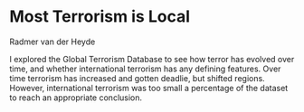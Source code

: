 Most Terrorism is Local
=======
Radmer van der Heyde

I explored the Global Terrorism Database to see how terror has evolved over time, and whether international terrorism has any defining features. Over time terrorism has increased and gotten deadlie, but shifted regions. However, international terrorism was too small a percentage of the dataset to reach an appropriate conclusion. 
